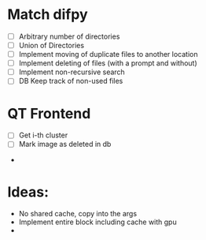 # Match difpy
- [ ] Arbitrary number of directories
- [ ] Union of Directories 
- [ ] Implement moving of duplicate files to another location 
- [ ] Implement deleting of files (with a prompt and without)
- [ ] Implement non-recursive search
- [ ] DB Keep track of non-used files

# QT Frontend
- [ ] Get i-th cluster
- [ ] Mark image as deleted in db
- 
# Ideas:
- No shared cache, copy into the args
- Implement entire block including cache with gpu
- 